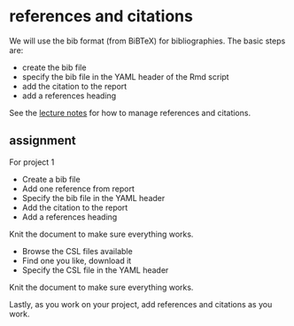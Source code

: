 
# references and citations

We will use the bib format (from BiBTeX) for bibliographies. The basic
steps are:

  - create the bib file  
  - specify the bib file in the YAML header of the Rmd script
  - add the citation to the report  
  - add a references heading

See the [lecture notes](cm5011_references.md) for how to manage
references and citations.

## assignment

For project 1

  - Create a bib file  
  - Add one reference from report
  - Specify the bib file in the YAML header
  - Add the citation to the report  
  - Add a references heading

Knit the document to make sure everything works.

  - Browse the CSL files available
  - Find one you like, download it
  - Specify the CSL file in the YAML header

Knit the document to make sure everything works.

Lastly, as you work on your project, add references and citations as you
work.
